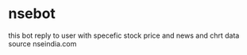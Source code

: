 # nsebot
this bot reply to user with specefic stock price and news and chrt data source nseindia.com

